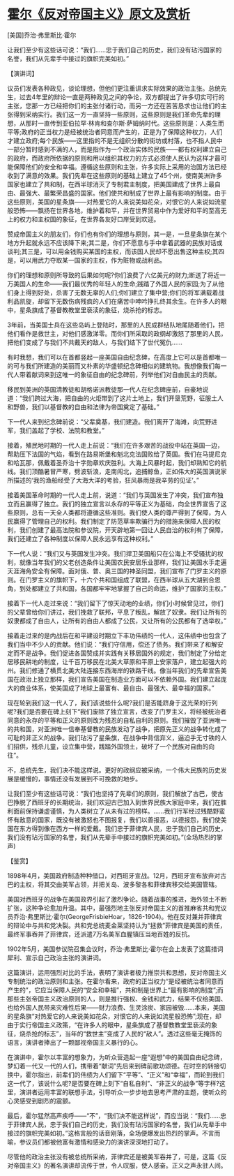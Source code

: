 # [霍尔《反对帝国主义》原文及赏析](https://www.vrrw.net/wx/14630.html)

[美国]乔治·弗里斯比·霍尔

让我们至少有这些话可说：“我们……忠于我们自己的历史，我们没有玷污国家的名誉，我们从先辈手中接过的旗帜完美如初。”

【演讲词】

议员们发表各种政见，谈论理想，但他们更注重讲求实际效果的政治主张。总统先生，过去4年里的辩论一直是两种政见之间的争论，双方都提出了许多切实可行的主张，您那一方已经把你们的主张付诸行动，而另一方还在苦苦恳求也让他们的主张得到采纳实行。我们这一方一直坚持一些原则，这些原则是我们革命先辈的理想，从那时一直传到亚伯拉罕·林肯和查尔斯·萨姆纳时代。这些原则是：人类生而平等;政府的正当权力是经被统治者同意而产生的，正是为了保障这种权力，人们才建立政府;每个民族——这里指的不是无组织分散的街坊或村落，也不指人民中一部分暂时感到不满的人，而是指作为一个政治实体的民族——都有权利建立自己的政府，而政府所依据的原则和用以组织其权力的方式必须使人民认为这样才最可能保障他们的安全和幸福。遵循这些原则和主张，许多实际上采用的治国方法已经收到了满意的效果。我们先辈在这些原则的基础上建立了45个州，使南美洲许多国家也建立了共和制，在西半球消灭了专制君主制度，把美国建成了世界上最自由、最强大、最繁荣昌盛的国家。他们使共和制成了世界上最有影响的制度。由于这些原则，美国的星条旗——对热爱它的人来说美如花朵，对恨它的人来说如流星般恐怖——飘扬在世界各地，维护着和平，并在世界贸易中作为爱好和平的至高无上的权力和主权国的象征，在世界各友好口岸受到欢迎。

赞成帝国主义的朋友们，你们也有你们的理想与原则，其一是，一旦星条旗在某个地方升起就永远不应该降下来;其二是，你们不愿意与手中拿着武器的民族对话或谈判;其三是，可以用金钱购买某国的主权，而该国人民却不愿出售这种主权;其四是，可以用武力夺取某一国家的主权，作为赃物或战利品。

你们的理想和原则所导致的后果如何呢?你们浪费了六亿美元的财力;断送了将近一万美国人的生命——我们最优秀的年轻人的生命;践踏了外国人民的家园;为了从他们身上得到好处，杀害了无数无辜的人们;你们建立了集中营;你们的将军满载着战利品凯旋，却留下无数伤病残疯的人们在痛苦中呻吟挣扎终其余生。在许多人的眼中，星条旗成了基督教教堂里亵渎的象征，烧杀抢的标志。

3年前，当美国士兵在这些岛屿上登陆时，那里的人民成群结队地尾随着他们，把他们看作是救世主，对他们感激涕零。而你们所采取的政纲却激怒了那里的人民，把他们变成了与我们不共戴天的敌人，与我们结下了世代冤仇……

有时我想，我们可以在首都竖起一座美国自由纪念碑，在高度上它可以是首都唯一的可与我们所建造的美丽而又朴素的华盛顿纪念碑相似的建筑物。我想像我们每一代人带着献词来到这唯一的象征自由的纪念碑前，列举他们对自由民主的贡献。

移民到美洲的英国清教徒和胡格诺派教徒那一代人在纪念碑座前，自豪地说道：“我们跨过大海，把自由的火炬带到了这片土地上，我们开垦荒野，征服土人和野兽，我们以基督教的自由和法律为帝国奠定了基础。”

下一代人来到纪念碑前说：“父辈奠基，我们建造。我们离开了海滩，向荒野进军，我们盖起了学校、法院和教堂。”

接着，殖民地时期的一代人走上前说：“我们在许多艰苦的战役中站在英国一边，帮助压下法国的气焰，看到在路易斯堡和魁北克法国败给了英国。我们在马提尼克和哈瓦那，佩戴着圣乔治十字勋章欢庆胜利。大海上风暴时起，我们却熟知它的航线。我们顶酷暑冒严寒，劈波斩浪，走南闯北，追捕鲸鱼，正如伟大的英国演说家所描述的‘我的渔船经受了大海大洋的考验，狂风暴雨是我辛劳的见证’。”

接着美国革命时期的一代人走上前，说道：“我们与英国发生了冲突，我们宣布独立而且赢得了独立。我们的独立宣言以永存的平等正义为基础，向全世界宣告了这些原则，总有一天全人类都将遵循这些准则。我们使人类的尊严得到了保障，为人民赢得了管理自己的权利。我们制定了防范草率欺骗行为的措施来保障人民的权利，我们创建了最高法院和参议院，开天辟地第一回让人民自治的权利有了保障，我们还建立了各种制度以保障人民永远享有这种权利。”



下一代人说：“我们又与英国发生冲突。我们捍卫美国船只在公海上不受骚扰的权利，就像当年我们的父老创造条件让美国农民安居乐业那样，我们让美国水手走遍天涯海角安全有保障。面对俄、普、奥三国的神圣同盟，我们宣布了门罗主义的原则。在门罗主义的旗帜下，十六个共和国组成了联盟，在西半球从五大湖到合恩角，到处都建立了共和国，各国都牢牢地掌握了自己的命运，维护了国家的主权。”

接着下一代人走过来说：“我们留下了惊天动地的业绩，你们小时候曾见过，你们的父辈曾给你们讲过，我们挽救了联邦，平息了叛乱，解放了奴隶。我们让所有的奴隶都成了自由人，让所有的自由人都成了公民，又让所有的公民都有了选举权。”

接着走过来的是内战后在和平建设时期立下丰功伟绩的一代人，这伟绩中也包含了我们当中不少人的贡献。他们说：“我们守信用，偿还了债务。我们带来了和解安定而不是战争。我们促进各国赞成并实践有关移居国外的规定，我们制定了分给定居移民耕地的制度，让千百万移民在北美大草原和平原上安家落户，建立起强大的州。我们修通了横贯北美大陆连接东西海岸的铁路干线。像当年我们的先辈宣告美国在政治上独立那样，我们宣告美国在制造业方面可以不依赖外国。我们建立起庞大的商业体系，使美国成了地球上最富有、最自由、最强大、最幸福的国家。”

现在轮到我们这一代人了，我们该说些什么呢?我们是否能跻身于这光荣的行列呢?我们是否要在碑上刻下“我们废除了独立宣言，改变了门罗主义，将经被统治者同意的永存的平等和正义的原则改为残忍的自私自利的原则。我们摧毁了亚洲唯一的共和国，对亚洲唯一信奉基督教的民族发动了战争，把原先正义的战争转化成了可耻的非正义的战争。我们玷污了星条旗，在战争中背信弃义，逼迫手无寸铁的人们招供，残杀儿童，设立集中营，践踏外国领土，破坏了一个民族对自由的向往”。

不，总统先生，我们决不能这样说。更好的政纲应被采纳，一个伟大民族的历史发展是缓慢的，事情还没有发展到不可挽救的地步。

让我们至少有这些话可说：“我们也坚持了先辈们的原则，我们解放了古巴，使古巴挣脱了西班牙的长期统治，我们欢迎古巴加入到世界民族大家庭中来，我们在胜利面前保持谦虚谨慎，为人类树立了从未有过的榜样。……我们行军经过残酷野蛮怀有敌意的国家，既没有被激怒也不图报复，我们以善报恶，以德报怨，我们使美国在东方得到像在西方一样的爱戴。我们忠于菲律宾人民，忠于我们自己的历史，我们没有玷污国家的名誉，我们从先辈手中接过的旗帜完美如初。”(全场热烈的掌声)

【鉴赏】

1898年4月，美国政府制造种种借口，对西班牙宣战。12月，西班牙宣布放弃对古巴的主权，将其交由美军占领，并把关岛、波多黎各和菲律宾移交给美国管辖。

美国对西班牙的战争在美国政界引起了激烈争论。随着战事的推进，海外领土不断扩张，这种争论愈加升温。其中，最强烈地主张反对帝国主义的首推麻省共和党议员乔治·弗里斯比·霍尔(GeorgeFrisbieHoar，1826-1904)。他在反对兼并菲律宾的辩论中与共和党决裂。共和党总统麦金莱坚持认为“拯救”菲律宾是美国的责任，最终军事吞并了菲律宾，还派遣7万名美军血腥镇压当地百姓的反抗。

1902年5月，美国参议院召集会议时，乔治·弗里斯比·霍尔在会上发表了这篇措词犀利、宣示自己政治主张的演讲词。

这篇演讲，运用强烈对比的手法，表明了演讲者极力推崇共和思想，反对帝国主义专制统治的政治原则和主张。在霍尔看来，政府的正当权力“是经被统治者同意而产生的”，它应当保障人民的“安全和幸福”，共和制是世界上“最有影响的制度”;而那些主张帝国主义政治原则的人，则是推行强权、金钱和武力，结果不仅给美国、也给外国人民带来灾难性后果——财力浪费、生灵涂炭、家园被毁……本来，美国的星条旗“对热爱它的人来说美如花朵，对恨它的人来说如流星般恐怖”;现在，却由于实行帝国主义政策，“在许多人的眼中，星条旗成了基督教教堂里亵渎的象征，烧杀抢的标志”，当年的“救世主”变成了人民的“敌人”。透过这些毫无掩饰的语言，演讲者捧出了一颗鄙视帝国主义暴行的心。

在演讲中，霍尔以丰富的想象力，为听众营造起一座“遐想”中的美国自由纪念碑，梦幻着一代又一代的人们，携带着“献词”先后来到碑前歌功颂德。在时空的转接切换中，霍尔指出，前辈们的伟绩为人们留下“平等”、“正义”和“幸福”，而轮到我们这一代了，该说什么呢?是否要在碑上刻下“自私自利”、“非正义的战争”等字样?这里，演讲者运用丰富的联想手法，引导听众一步步地去思考严肃的主题，使听众的心灵感受到剧烈的震颤。

最后，霍尔猛然高声疾呼——“不”，“我们决不能这样说”，而应当说：“我们……忠于菲律宾人民，忠于我们自己的历史，我们没有玷污国家的名誉，我们从先辈手中接过的旗帜完美如初。”这格言般的话音刚落，全场便爆发出热烈的掌声。不言而喻，参议员们都被他富有激情和感染力的演讲深深地打动了。

尽管他的政治主张没有被总统所采纳，菲律宾还是被美军吞并了，可是，这篇《反对帝国主义》的著名演讲却流传于世，令人叹服，使人感奋。正义之声永驻人间。

